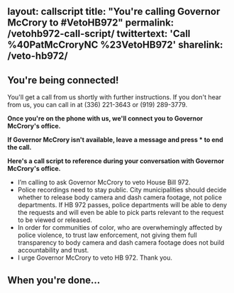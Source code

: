 layout: callscript
title: "You're calling Governor McCrory to #VetoHB972"
permalink: /vetohb972-call-script/
twittertext: 'Call %40PatMcCroryNC %23VetoHB972'
sharelink: /veto-hb972/
---
## You're being connected!

You'll get a call from us shortly with further instructions. If you don't hear from us, you can call in at (336) 221-3643 or (919) 289-3779.

<strong> Once you're on the phone with us, we'll connect you to Governor McCrory's office.</strong>


<strong>If Governor McCrory isn't available, leave a message and press * to end the call. </strong>

__Here's a call script to reference during your conversation with Governor McCrory's office.__

<div class="featurebox">
<ul class="script">
<li>I’m calling to ask Governor McCrory to veto House Bill 972.</li>
<li>Police recordings need to stay public. City municipalities should decide whether to release body camera and dash camera footage, not police departments. If HB 972 passes, police departments will be able to deny the requests and will even be able to pick parts relevant to the request to be viewed or released.</li>
<li>In order for communities of color, who are overwhemingly affected by police violence, to trust law enforcement, not giving them full transparency to body camera and dash camera footage does not build accountability and trust.</li>
<li>I urge Governor McCrory to veto HB 972. Thank you.
</li></ul>
</div>

## When you're done...